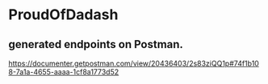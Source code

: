 # ProudOfDadash

## generated endpoints on Postman.
https://documenter.getpostman.com/view/20436403/2s83ziQQ1p#74f1b108-7a1a-4655-aaaa-1cf8a1773d52

